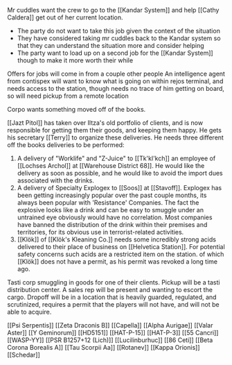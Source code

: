 Mr cuddles want the crew to go to the [[Kandar System]] and help [[Cathy Caldera]] get out of her current location. 
- The party do not want to take this job given the context of the situation
- They have considered taking mr cuddles back to the Kandar system so that they can understand the situation more and consider helping
- The party want to load up on a second job for the [[Kandar System]] though to make it more worth their while

Offers for jobs will come in from a couple other people
An intelligence agent from contispex will want to know what is going on within rejos terminal, and needs access to the station, though needs no trace of him getting on board, so will need pickup from a remote location

Corpo wants something moved off of the books.


[[Jazt Pitol]] has taken over Iltza's old portfolio of clients, and is now responsible for getting them their goods, and keeping them happy. He gets his secretary [[Terry]] to organize these deliveries.
He needs three different off the books deliveries to be performed:
1. A delivery of "Worklife" and "Z-Juice" to [[Tk'kl'kch]] an employee of [[Lochses Archol]] at [[Warehouse District 68]]. He would like the delivery as soon as possible, and he would like to avoid the import dues associated with the drinks.
2. A delivery of Specialty Explogex to [[Soos]] at [[Stavoff]]. Explogex has been getting increasingly popular over the past couple months, its always been popular with 'Resistance' Companies. The fact the explosive looks like a drink and can be easy to smuggle under an untrained eye obviously would have no correlation. Most companies have banned the distribution of the drink within their premises and territories, for its obvious use in terrorist-related activities.
3. [[Klök]] of [[Klök's Kleaning Co.]] needs some incredibly strong acids delivered to their place of business on [[Helvetica Station]]. For potential safety concerns such acids are a restricted item on the station. of which [[Klök]] does not have a permit, as his permit was revoked a long time ago.

Tasti corp smuggling in goods for one of their clients.
Pickup will be a tasti distribution center. A sales rep will be present and wanting to escort the cargo.
Dropoff will be in a location that is heavily guarded, regulated, and scrutinized, requires a permit that the players will not have, and will not be able to acquire.

[[Psi Serpentis]]
[[Zeta Draconis B]]
[[Capella]]
[[Alpha Aurigae]]
[[Valar Aster]]
[[Y Geminorum]]
[[HD5151]]
[[HAT-P-15]]
[[HAT-P-3]]
[[55 Cancri]]
[[WASP-YY]]
[[PSR B1257+12 (Lich)]]
[[Lucilinburhuc]]
[[86 Ceti]]
[[Beta Corona Borealis A]]
[[Tau Scorpii Aa]]
[[Rotanev]]
[[Kappa Orionis]]
[[Schedar]]
